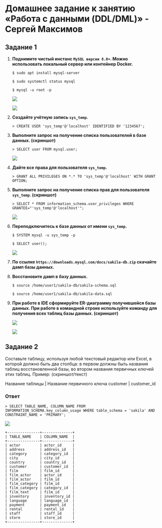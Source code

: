 # Домашнее задание к занятию «Работа с данными (DDL/DML)» - Сергей Максимов

## Задание 1

1. **Поднимите чистый инстанс `MySQL версии 8.0+`. Можно использовать локальный сервер или контейнер Docker.**

    ```
    $ sudo apt install mysql-server

    $ sudo systemctl status mysql

    $ mysql -u root -p
    ```

    ![](pic/1.png)

    ![](pic/2.png)

2. **Создайте учётную запись `sys_temp`.**

    ```
    > CREATE USER 'sys_temp'@'localhost' IDENTIFIED BY '1234567';
    ```

3. **Выполните запрос на получение списка пользователей в базе данных. (скриншот)**

    ```
    > SELECT user FROM mysql.user;
    ```

    ![](pic/3.png)

4. **Дайте все права для пользователя `sys_temp`.**

    ```
    > GRANT ALL PRIVILEGES ON *.* TO 'sys_temp'@'localhost' WITH GRANT OPTION;
    ```

5. **Выполните запрос на получение списка прав для пользователя `sys_temp`. (скриншот)**

    ```
    > SELECT * FROM information_schema.user_privileges WHERE GRANTEE="'sys_temp'@'localhost'";
    ```

    ![](pic/4.png)

6. **Переподключитесь к базе данных от имени `sys_temp`.**

    ```
    $ SYSTEM mysql -u sys_temp -p
    
    $ SELECT user();
    ```

    ![](pic/5.png)

7. **По ссылке `https://downloads.mysql.com/docs/sakila-db.zip` скачайте дамп базы данных.**

8. **Восстановите дамп в базу данных.**

    ```
    $ source /home/user1/sakila-db/sakila-schema.sql

    $ source /home/user1/sakila-db/sakila-data.sql
    ```

9.  **При работе в IDE сформируйте ER-диаграмму получившейся базы данных. При работе в командной строке используйте команду для получения всех таблиц базы данных. (скриншот)**

    ![](pic/6.png)

    ![](pic/7.png)

## Задание 2

Составьте таблицу, используя любой текстовый редактор или Excel, в которой должно быть два столбца: в первом должны быть названия таблиц восстановленной базы, во втором названия первичных ключей этих таблиц. Пример: (скриншот/текст)

Название таблицы | Название первичного ключа
customer         | customer_id

### Ответ

```
> SELECT TABLE_NAME, COLUMN_NAME FROM INFORMATION_SCHEMA.key_column_usage WHERE table_schema = 'sakila' AND CONSTRAINT_NAME = 'PRIMARY';
```

![](pic/8.png)

```
+---------------+--------------+
| TABLE_NAME    | COLUMN_NAME  |
+---------------+--------------+
| actor         | actor_id     |
| address       | address_id   |
| category      | category_id  |
| city          | city_id      |
| country       | country_id   |
| customer      | customer_id  |
| film          | film_id      |
| film_actor    | actor_id     |
| film_actor    | film_id      |
| film_category | film_id      |
| film_category | category_id  |
| film_text     | film_id      |
| inventory     | inventory_id |
| language      | language_id  |
| payment       | payment_id   |
| rental        | rental_id    |
| staff         | staff_id     |
| store         | store_id     |
+---------------+--------------+
```